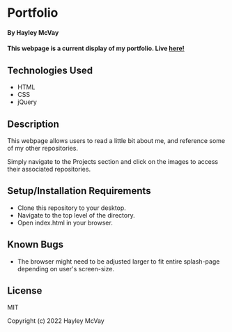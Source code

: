 # Portfolio

#### By Hayley McVay

#### This webpage is a current display of my portfolio. Live [here!](https://hmcvay.github.io/hmcvay-portfolio)

## Technologies Used

* HTML
* CSS
* jQuery

## Description

This webpage allows users to read a little bit about me, and reference some of my other repositories. 

Simply navigate to the Projects section and click on the images to access their associated repositories.

## Setup/Installation Requirements

* Clone this repository to your desktop.
* Navigate to the top level of the directory.
* Open index.html in your browser.

## Known Bugs

* The browser might need to be adjusted larger to fit entire splash-page depending on user's screen-size.

## License

MIT

Copyright (c) 2022 Hayley McVay